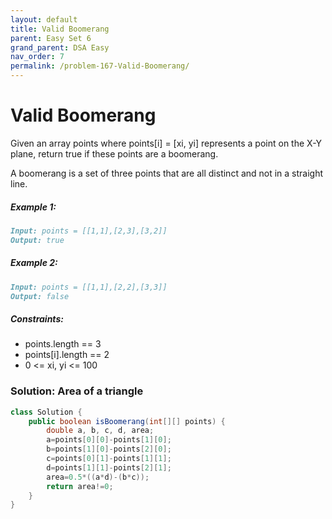 ```yaml
---
layout: default
title: Valid Boomerang
parent: Easy Set 6
grand_parent: DSA Easy
nav_order: 7
permalink: /problem-167-Valid-Boomerang/
---
```

# Valid Boomerang

Given an array points where points[i] = [xi, yi] represents a point on the X-Y plane, return true if these points are a boomerang.

A boomerang is a set of three points that are all distinct and not in a straight line.

##### Example 1:
```markdown
Input: points = [[1,1],[2,3],[3,2]]
Output: true
```
##### Example 2:
```markdown
Input: points = [[1,1],[2,2],[3,3]]
Output: false
```
##### Constraints:
* points.length == 3
* points[i].length == 2
* 0 <= xi, yi <= 100

### Solution: Area of a triangle 
```java
class Solution {
    public boolean isBoomerang(int[][] points) {
        double a, b, c, d, area;
        a=points[0][0]-points[1][0];
        b=points[1][0]-points[2][0];
        c=points[0][1]-points[1][1];
        d=points[1][1]-points[2][1];
        area=0.5*((a*d)-(b*c));
        return area!=0;
    }
}
```